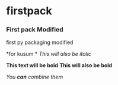 # firstpack
### First pack Modified 
first py packaging 
modified 


*for kusum *
_This will also be italic_

**This text will be bold**
__This will also be bold__

_You **can** combine them_

